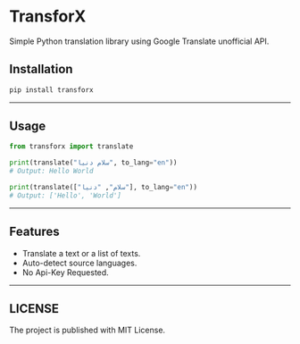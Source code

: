 # TransforX 

Simple Python translation library using Google Translate unofficial API.

## Installation

```bash
pip install transforx
```

- - -

## Usage
```python
from transforx import translate

print(translate("سلام دنیا", to_lang="en"))
# Output: Hello World

print(translate(["سلام", "دنیا"], to_lang="en"))
# Output: ['Hello', 'World']
```

- - -

## Features
- Translate a text or a list of texts.
- Auto-detect source languages.
- No Api-Key Requested.

- - -
## LICENSE
The project is published with MIT License.
